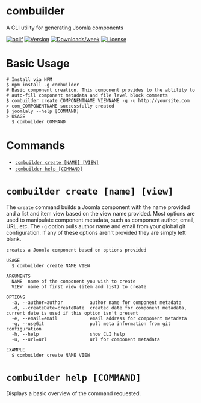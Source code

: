 combuilder
=================

A CLI utility for generating Joomla components

[![oclif](https://img.shields.io/badge/cli-oclif-brightgreen.svg)](https://oclif.io)
[![Version](https://img.shields.io/npm/v/combuilder.svg)](https://npmjs.org/package/combuilder)
[![Downloads/week](https://img.shields.io/npm/dw/combuilder.svg)](https://npmjs.org/package/combuilder)
[![License](https://img.shields.io/npm/l/combuilder.svg)](https://github.com/com-builder/combuilder/blob/master/package.json)

Basic Usage
==================
```
# Install via NPM
$ npm install -g combuilder
# Basic component creation. This component provides to the ablility to
# auto-fill component metadata and file level block comments
$ combuilder create COMPONENTNAME VIEWNAME -g -u http://yoursite.com
> com_COMPONENTNAME successfully created
$ joomlaly --help [COMMAND]
> USAGE
  $ combuilder COMMAND
```

Commands
=================
* [`combuilder create [NAME] [VIEW]`](#joomlaly-create-name-view)
* [`combuilder help [COMMAND]`](#joomlaly-help-command)

# `combuilder create [name] [view]`

The `create` command builds a Joomla component with the name provided and a
list and item view based on the view name provided. Most options are used to
manipulate component metadata, such as component author, email, URL, etc. The
`-g` option pulls author name and email from your global git configuration. If
any of these options aren't provided they are simply left blank.

```
creates a Joomla component based on options provided

USAGE
  $ combuilder create NAME VIEW

ARGUMENTS
  NAME  name of the component you wish to create
  VIEW  name of first view (item and list) to create

OPTIONS
  -a, --author=author          author name for component metadata
  -d, --createDate=createDate  created date for component metadata, current date is used if this option isn't present
  -e, --email=email            email address for component metadata
  -g, --useGit                 pull meta information from git configuration
  -h, --help                   show CLI help
  -u, --url=url                url for component metadata

EXAMPLE
  $ combuilder create NAME VIEW
```
# `combuilder help [COMMAND]`

Displays a basic overview of the command requested.